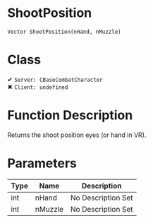 # ShootPosition
```
Vector ShootPosition(nHand, nMuzzle)
```
# Class
✔ `Server: CBaseCombatCharacter`  
✖ `Client: undefined`  

# Function Description
Returns the shoot position eyes (or hand in VR).
# Parameters
Type|Name|Description
--|--|--
int|nHand|No Description Set
int|nMuzzle|No Description Set
